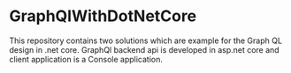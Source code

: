 # GraphQlWithDotNetCore
This repository contains two solutions which are example for the Graph QL design in .net core.
GraphQl backend api is developed in asp.net core and client application is a Console application.
